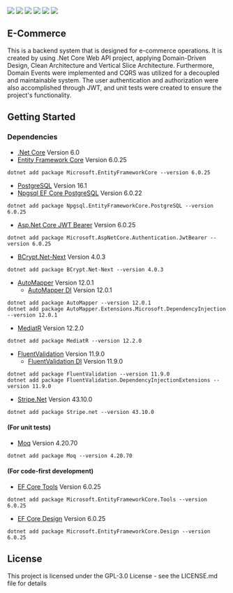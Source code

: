 <p>
 <img src="https://img.shields.io/badge/C%23-512BD4?style=for-the-badge&logo=csharp&logoColor=white" />
 <img src="https://img.shields.io/badge/.Net%20Core-512BD4?style=for-the-badge&logo=dotnet&logoColor=white" />
 <img src="https://img.shields.io/badge/EF%20Core-512BD4?style=for-the-badge&logo=dotnet&logoColor=white" />
 <img src="https://img.shields.io/badge/JWT-000000?style=for-the-badge&logo=jsonwebtokens&logoColor=white" />
 <img src="https://img.shields.io/badge/PostgreSQL-4169E1?style=for-the-badge&logo=postgresql&logoColor=white" />
 <img src="https://img.shields.io/badge/Stripe-008CDD?style=for-the-badge&logo=stripe&logoColor=white" />
</p>

## E-Commerce
This is a backend system that is designed for e-commerce operations. It is created by using .Net Core Web API project, applying Domain-Driven Design, Clean Architecture and Vertical Slice Architecture. Furthermore, Domain Events were implemented and CQRS was utilized for a decoupled and maintainable system. The user authentication and authorization were also accomplished through JWT, and unit tests were created to ensure the project's functionality.

## Getting Started
### Dependencies
- [.Net Core](https://dotnet.microsoft.com/en-us/download/dotnet/6.0) Version 6.0
- [Entity Framework Core](https://www.nuget.org/packages/Microsoft.EntityFrameworkCore) Version 6.0.25
```
dotnet add package Microsoft.EntityFrameworkCore --version 6.0.25
```
- [PostgreSQL](https://www.postgresql.org/download/) Version 16.1
- [Npgsql EF Core PostgreSQL](https://www.nuget.org/packages/Npgsql.EntityFrameworkCore.PostgreSQL) Version 6.0.22
```
dotnet add package Npgsql.EntityFrameworkCore.PostgreSQL --version 6.0.25
```
- [Asp.Net Core JWT Bearer](https://www.nuget.org/packages/Microsoft.AspNetCore.Authentication.JwtBearer) Version 6.0.25
```
dotnet add package Microsoft.AspNetCore.Authentication.JwtBearer --version 6.0.25
```
- [BCrypt.Net-Next](https://www.nuget.org/packages/BCrypt.Net-Next) Version 4.0.3
```
dotnet add package BCrypt.Net-Next --version 4.0.3
```
- [AutoMapper](https://www.nuget.org/packages/AutoMapper) Version 12.0.1
  - [AutoMapper DI](https://www.nuget.org/packages/AutoMapper.Extensions.Microsoft.DependencyInjection) Version 12.0.1
```
dotnet add package AutoMapper --version 12.0.1
dotnet add package AutoMapper.Extensions.Microsoft.DependencyInjection --version 12.0.1
```
- [MediatR](https://www.nuget.org/packages/MediatR) Version 12.2.0
```
dotnet add package MediatR --version 12.2.0
```
- [FluentValidation](https://www.nuget.org/packages/FluentValidation) Version 11.9.0
  - [FluentValidation DI](https://www.nuget.org/packages/FluentValidation.DependencyInjectionExtensions) Version 11.9.0
```
dotnet add package FluentValidation --version 11.9.0
dotnet add package FluentValidation.DependencyInjectionExtensions --version 11.9.0
```
- [Stripe.Net](https://www.nuget.org/packages/Stripe.net) Version 43.10.0
```
dotnet add package Stripe.net --version 43.10.0
```
#### (For unit tests)
- [Moq](https://www.nuget.org/packages/Moq) Version 4.20.70
```
dotnet add package Moq --version 4.20.70
```
#### (For code-first development)
- [EF Core Tools](https://www.nuget.org/packages/Microsoft.EntityFrameworkCore.Tools) Version 6.0.25
```
dotnet add package Microsoft.EntityFrameworkCore.Tools --version 6.0.25
```
- [EF Core Design](https://www.nuget.org/packages/Microsoft.EntityFrameworkCore.Design) Version 6.0.25
```
dotnet add package Microsoft.EntityFrameworkCore.Design --version 6.0.25
```

## License
This project is licensed under the GPL-3.0 License - see the LICENSE.md file for details
